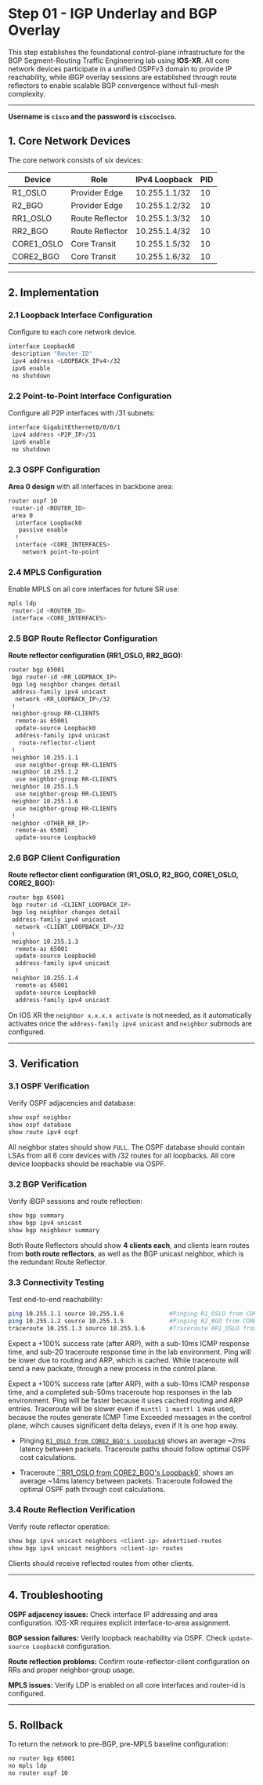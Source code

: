 # Step 01 - IGP Underlay and BGP Overlay

This step establishes the foundational control-plane infrastructure for the BGP Segment-Routing Traffic Engineering lab using **IOS-XR**. All core network devices participate in a unified OSPFv3 domain to provide IP reachability, while iBGP overlay sessions are established through route reflectors to enable scalable BGP convergence without full-mesh complexity.

---

**Username is `cisco` and the password is `ciscocisco`.**

## 1. Core Network Devices

The core network consists of six devices:

| Device      | Role                | IPv4 Loopback | PID |
|-------------|---------------------|---------------|-----|
| R1_OSLO     | Provider Edge       | 10.255.1.1/32 | 10  |
| R2_BGO      | Provider Edge       | 10.255.1.2/32 | 10  |
| RR1_OSLO    | Route Reflector     | 10.255.1.3/32 | 10  |
| RR2_BGO     | Route Reflector     | 10.255.1.4/32 | 10  |
| CORE1_OSLO  | Core Transit        | 10.255.1.5/32 | 10  |
| CORE2_BGO   | Core Transit        | 10.255.1.6/32 | 10  |

---

## 2. Implementation

### 2.1 Loopback Interface Configuration

Configure to each core network device.

```bash
interface Loopback0
 description "Router-ID"
 ipv4 address <LOOPBACK_IPv4>/32
 ipv6 enable
 no shutdown
```

### 2.2 Point-to-Point Interface Configuration

Configure all P2P interfaces with /31 subnets:

```bash
interface GigabitEthernet0/0/0/1
 ipv4 address <P2P_IP>/31
 ipv6 enable
 no shutdown
```

### 2.3 OSPF Configuration

**Area 0 design** with all interfaces in backbone area:

```bash
router ospf 10
 router-id <ROUTER_ID>
 area 0
  interface Loopback0
   passive enable
  !
  interface <CORE_INTERFACES>
    network point-to-point
```

### 2.4 MPLS Configuration

Enable MPLS on all core interfaces for future SR use:

```bash
mpls ldp
 router-id <ROUTER_ID>
 interface <CORE_INTERFACES>
```

### 2.5 BGP Route Reflector Configuration

**Route reflector configuration (RR1_OSLO, RR2_BGO):**

```bash
router bgp 65001
 bgp router-id <RR_LOOPBACK_IP>
 bgp log neighbor changes detail
 address-family ipv4 unicast
  network <RR_LOOPBACK_IP>/32
 !
 neighbor-group RR-CLIENTS
  remote-as 65001
  update-source Loopback0
  address-family ipv4 unicast
   route-reflector-client
 !
 neighbor 10.255.1.1
  use neighbor-group RR-CLIENTS
 neighbor 10.255.1.2
  use neighbor-group RR-CLIENTS
 neighbor 10.255.1.5
  use neighbor-group RR-CLIENTS
 neighbor 10.255.1.6
  use neighbor-group RR-CLIENTS
 !
 neighbor <OTHER_RR_IP>
  remote-as 65001
  update-source Loopback0
```

### 2.6 BGP Client Configuration

**Route reflector client configuration (R1_OSLO, R2_BGO, CORE1_OSLO, CORE2_BGO):**

```bash
router bgp 65001
 bgp router-id <CLIENT_LOOPBACK_IP>
 bgp log neighbor changes detail
 address-family ipv4 unicast
  network <CLIENT_LOOPBACK_IP>/32
 !
 neighbor 10.255.1.3
  remote-as 65001
  update-source Loopback0
  address-family ipv4 unicast
  !
 neighbor 10.255.1.4
  remote-as 65001
  update-source Loopback0
  address-family ipv4 unicast
```

On IOS XR the `neighbor x.x.x.x activate` is not needed, as it automatically activates once the `address-family ipv4 unicast` and `neighbor` submods are configured.

---

## 3. Verification

### 3.1 OSPF Verification

Verify OSPF adjacencies and database:

```bash
show ospf neighbor
show ospf database
show route ipv4 ospf
```

All neighbor states should show `FULL`. The OSPF database should contain LSAs from all 6 core devices with /32 routes for all loopbacks. All core device loopbacks should be reachable via OSPF.

### 3.2 BGP Verification

Verify iBGP sessions and route reflection:

```bash
show bgp summary
show bgp ipv4 unicast
show bgp neighbour summary
```

Both Route Reflectors should show **4 clients each**, and clients learn routes from **both route reflectors**, as well as the BGP unicast neighbor, which is the redundant Route Reflector.

### 3.3 Connectivity Testing

Test end-to-end reachability:

```bash
ping 10.255.1.1 source 10.255.1.6             #Pinging R1_OSLO from CORE2_BGO Lo0
ping 10.255.1.2 source 10.255.1.5             #Pinging R2_BGO from CORE1_OSLO Lo0
traceroute 10.255.1.3 source 10.255.1.6       #Traceroute RR1_OSLO from CORE2_BGO
```

Expect a +100% success rate (after ARP), with a sub-10ms ICMP response time, and sub-20 traceroute response time in the lab environment. Ping will be lower due to routing and ARP, which is cached. While traceroute will send a new packate, through a new process in the control plane.

Expect a +100% success rate (after ARP), with a sub-10ms ICMP response time, and a completed sub-50ms traceroute hop responses in the lab environment. Ping will be faster because it uses cached routing and ARP entries. Traceroute will be slower even if `minttl 1 maxttl 1` was used, because the routes generate ICMP Time Exceeded messages in the control plane, wihch causes significant delta delays, even if it is one hop away.

- Pinging [`R1_OSLO from CORE2_BGO's Loopback0`](/wireshark/Step01-CORE2_BGO-to-R1_OSLO-ICMP.pcap) shows an average ~2ms latency between packets. Traceroute paths should follow optimal OSPF cost calculations.

- Traceroute [``RR1_OSLO from CORE2_BGO's Loopback0`](/wireshark/Step01-RR1_OSLO-to-CORE2_BGO-TRACEROUTE.pcap) shows an average ~14ms latency between packets. Traceroute followed the optimal OSPF path through cost calculations. 

### 3.4 Route Reflection Verification

Verify route reflector operation:

```bash
show bgp ipv4 unicast neighbors <client-ip> advertised-routes
show bgp ipv4 unicast neighbors <client-ip> routes
```

Clients should receive reflected routes from other clients.

---

## 4. Troubleshooting

**OSPF adjacency issues:** Check interface IP addressing and area configuration. IOS-XR requires explicit interface-to-area assignment.

**BGP session failures:** Verify loopback reachability via OSPF. Check `update-source Loopback0` configuration.

**Route reflection problems:** Confirm route-reflector-client configuration on RRs and proper neighbor-group usage.

**MPLS issues:** Verify LDP is enabled on all core interfaces and router-id is configured.

---

## 5. Rollback

To return the network to pre-BGP, pre-MPLS baseline configuration:

```bash
no router bgp 65001
no mpls ldp
no router ospf 10
```